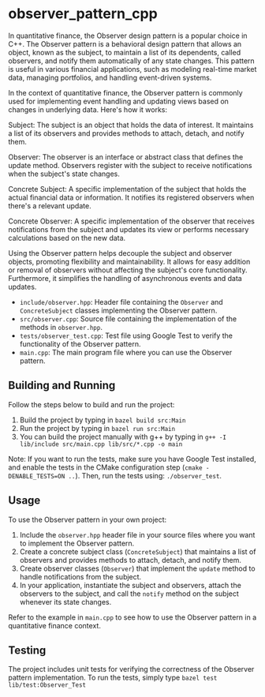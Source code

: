 # observer_pattern_cpp

In quantitative finance, the Observer design pattern is a popular choice in C++. The Observer pattern is a behavioral design pattern that allows an object, known as the subject, to maintain a list of its dependents, called observers, and notify them automatically of any state changes. This pattern is useful in various financial applications, such as modeling real-time market data, managing portfolios, and handling event-driven systems.

In the context of quantitative finance, the Observer pattern is commonly used for implementing event handling and updating views based on changes in underlying data. Here's how it works:

Subject: The subject is an object that holds the data of interest. It maintains a list of its observers and provides methods to attach, detach, and notify them.

Observer: The observer is an interface or abstract class that defines the update method. Observers register with the subject to receive notifications when the subject's state changes.

Concrete Subject: A specific implementation of the subject that holds the actual financial data or information. It notifies its registered observers when there's a relevant update.

Concrete Observer: A specific implementation of the observer that receives notifications from the subject and updates its view or performs necessary calculations based on the new data.

Using the Observer pattern helps decouple the subject and observer objects, promoting flexibility and maintainability. It allows for easy addition or removal of observers without affecting the subject's core functionality. Furthermore, it simplifies the handling of asynchronous events and data updates.


- `include/observer.hpp`: Header file containing the `Observer` and `ConcreteSubject` classes implementing the Observer pattern.
- `src/observer.cpp`: Source file containing the implementation of the methods in `observer.hpp`.
- `tests/observer_test.cpp`: Test file using Google Test to verify the functionality of the Observer pattern.
- `main.cpp`: The main program file where you can use the Observer pattern.

## Building and Running

Follow the steps below to build and run the project:

1. Build the project by typing in `bazel build src:Main`
2. Run the project by typing in `bazel run src:Main`
3. You can build the project manually with g++ by typing in `g++ -I lib/include src/main.cpp lib/src/*.cpp -o main`

Note: If you want to run the tests, make sure you have Google Test installed, and enable the tests in the CMake configuration step (`cmake -DENABLE_TESTS=ON ..`). Then, run the tests using: `./observer_test`.

## Usage

To use the Observer pattern in your own project:

1. Include the `observer.hpp` header file in your source files where you want to implement the Observer pattern.
2. Create a concrete subject class (`ConcreteSubject`) that maintains a list of observers and provides methods to attach, detach, and notify them.
3. Create observer classes (`Observer`) that implement the `update` method to handle notifications from the subject.
4. In your application, instantiate the subject and observers, attach the observers to the subject, and call the `notify` method on the subject whenever its state changes.

Refer to the example in `main.cpp` to see how to use the Observer pattern in a quantitative finance context.

## Testing

The project includes unit tests for verifying the correctness of the Observer pattern implementation. To run the tests, simply type 
`bazel test lib/test:Observer_Test`

